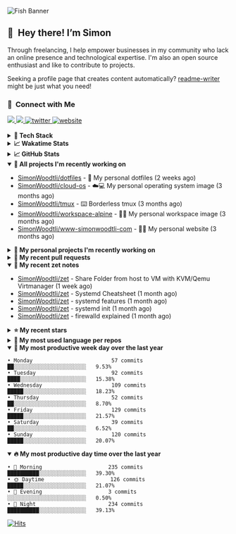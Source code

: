 ![Fish Banner](assets/fish.webp)

## 👋 &nbsp;Hey there! I’m Simon

Through freelancing, I help empower businesses in my community who lack
an online presence and technological expertise. I'm also an open source
enthusiast and like to contribute to projects.

Seeking a profile page that creates content automatically?
[readme-writer] might be just what you need!

### 🤝 &nbsp;Connect with Me

<div align="left">
<a href="https://linkedin.com/in/simonwoodtli" target="_blank">
<img src="https://img.shields.io/badge/linkedin-1E77B5?style=for-the-badge&logo=linkedin&logoColor=white alt=linkedin" />
</a>
<a href="https://github.com/simonwoodtli" target="_blank">
<img src="https://img.shields.io/badge/github-24292E?style=for-the-badge&logo=github&logoColor=white alt=github" />
</a>
<a href="https://twitter.com/simonwoodtlidev" target="_blank">
<img src="https://img.shields.io/badge/twitter-26a7de?style=for-the-badge&logo=twitter&logoColor=white" alt="twitter"/>
</a>
<a href="https://simonwoodtli.com" target="_blank">
<img src="https://img.shields.io/badge/website-E2925F?style=for-the-badge&logo=google-chrome&logoColor=white" alt="website"/>
</a>
</div>
<br/>


<details>
  <summary><b>🧰 Tech Stack</b></summary>
  <div align="center">
  <a href="https://skillicons.dev" target="_blank">
  <img src="https://skillicons.dev/icons?i=js,html,css,bash,python,go,postgresql,docker,vim,linux" alt="JavaScript, HTML, CSS, Bash, Python, Go, PostgreSQL, Docker, Vim,
  Linux">
  </a>
  </div>
</details>

<details>
  <summary><b>📈 Wakatime Stats</b></summary>
  <p align="center"><a href="https://wakatime.com/@SimonWoodtli">
  <img align="center" width="400" height="300" src="https://wakatime.com/share/@SimonWoodtli/7761bcef-e104-47d9-912a-dfd6bf08868b.svg" />
  </a>
  <a href="https://wakatime.com/@SimonWoodtli">
  <img align="center" width="400" height="300" src="https://wakatime.com/share/@SimonWoodtli/341953df-6a40-47b7-8220-ace4eabe0a17.svg" />
  </a></p>

  <h4><b>💬 I've been working with the following languages over the last 7 days</b></h4>

```
• Markdown                       5 hrs 15 mins                  ███████████████░░░░░░░░░░   58.99%
• Other                          55 mins                        ███░░░░░░░░░░░░░░░░░░░░░░   10.32%
• Text                           43 mins                        ██░░░░░░░░░░░░░░░░░░░░░░░   8.21%
• conf                           33 mins                        ██░░░░░░░░░░░░░░░░░░░░░░░   6.2%
• Bash                           25 mins                        █░░░░░░░░░░░░░░░░░░░░░░░░   4.7%
• YAML                           19 mins                        █░░░░░░░░░░░░░░░░░░░░░░░░   3.6%
• sshconfig                      16 mins                        █░░░░░░░░░░░░░░░░░░░░░░░░   3.11%
• HTML                           13 mins                        █░░░░░░░░░░░░░░░░░░░░░░░░   2.58%
• sh                             9 mins                         ░░░░░░░░░░░░░░░░░░░░░░░░░   1.72%
• Crontab                        2 mins                         ░░░░░░░░░░░░░░░░░░░░░░░░░   0.4%
• JSON                           0 secs                         ░░░░░░░░░░░░░░░░░░░░░░░░░   0.17%
```

  <h4>👷 I've been working on the following projects over the last 7 days</h4>

```
• zet                            5 hrs 8 mins                   ██████████████░░░░░░░░░░░   57.72%
• Private                        1 hr 37 mins                   █████░░░░░░░░░░░░░░░░░░░░   18.3%
• Unknown Project                1 hr 22 mins                   ████░░░░░░░░░░░░░░░░░░░░░   15.42%
• cloud-os                       20 mins                        █░░░░░░░░░░░░░░░░░░░░░░░░   3.92%
• dotfiles                       13 mins                        █░░░░░░░░░░░░░░░░░░░░░░░░   2.58%
• workspace-alpine               11 mins                        █░░░░░░░░░░░░░░░░░░░░░░░░   2.06%
```

  <h4><b>🛠️ I've been working with the following editors over the last 7 days</b></h4>

```
• Vim                            8 hrs 55 mins                  █████████████████████████   100%
```

  <h4><b>💻 I've been working with the following operating systems over the last 7 days</b></h4>

```
• Linux                          8 hrs 55 mins                  █████████████████████████   100%
```

</details>

<details>
  <summary><b>📈 GitHub Stats</b></summary>
  <div align="center">
  <a href="https://github.com/anuraghazra/github-readme-stats"> 
  <img src="https://github-readme-stats.vercel.app/api?username=simonwoodtli&theme=onedark&show_icons=true&hide_rank=true&custom_title=Stats&count_private=true&hide_border=true&hide=issues&line_height=24&bg_color=0d1117" alt="Github Stats">
  <img src="https://github-readme-stats.vercel.app/api/top-langs/?username=simonwoodtli&layout=compact&theme=onedark&count_private=true&hide_border=true&bg_color=0d1117" alt="Top Langs">
  </a>
  </div>
</details>

<details open="">
  <summary><b>👷 All projects I'm recently working on</b></summary>

* [SimonWoodtli/dotfiles](https://github.com/SimonWoodtli/dotfiles) - 🏡 My personal dotfiles (2 weeks ago)
* [SimonWoodtli/cloud-os](https://github.com/SimonWoodtli/cloud-os) - ☁️💻 My personal operating system image (3 months ago)
* [SimonWoodtli/tmux](https://github.com/SimonWoodtli/tmux) - ⌨️ Borderless tmux (3 months ago)
* [SimonWoodtli/workspace-alpine](https://github.com/SimonWoodtli/workspace-alpine) - 🤖🐳 My personal workspace image (3 months ago)
* [SimonWoodtli/www-simonwoodtli-com](https://github.com/SimonWoodtli/www-simonwoodtli-com) - 👨‍💻 My personal website (3 months ago)

</details>
<details>
  <summary><b>🌱 My personal projects I'm recently working on</b></summary>

* [SimonWoodtli/dotfiles](https://github.com/SimonWoodtli/dotfiles) - 🏡 My personal dotfiles (2 weeks ago)
* [SimonWoodtli/cloud-os](https://github.com/SimonWoodtli/cloud-os) - ☁️💻 My personal operating system image (3 months ago)
* [SimonWoodtli/tmux](https://github.com/SimonWoodtli/tmux) - ⌨️ Borderless tmux (3 months ago)
* [SimonWoodtli/workspace-alpine](https://github.com/SimonWoodtli/workspace-alpine) - 🤖🐳 My personal workspace image (3 months ago)
* [SimonWoodtli/www-simonwoodtli-com](https://github.com/SimonWoodtli/www-simonwoodtli-com) - 👨‍💻 My personal website (3 months ago)

</details>
<details>
  <summary><b>🔨 My recent pull requests</b></summary>

* [feat: add wireguard-generate-keys script](https://github.com/SimonWoodtli/dotfiles-old/pull/14) on [SimonWoodtli/dotfiles-old](https://github.com/SimonWoodtli/dotfiles-old) (20 months ago)
* [feat: add video-to-gif script](https://github.com/SimonWoodtli/dotfiles-old/pull/13) on [SimonWoodtli/dotfiles-old](https://github.com/SimonWoodtli/dotfiles-old) (20 months ago)
* [feat: add spoof-mac-linux script](https://github.com/SimonWoodtli/dotfiles-old/pull/12) on [SimonWoodtli/dotfiles-old](https://github.com/SimonWoodtli/dotfiles-old) (20 months ago)
* [feat: add sp-tmux script](https://github.com/SimonWoodtli/dotfiles-old/pull/11) on [SimonWoodtli/dotfiles-old](https://github.com/SimonWoodtli/dotfiles-old) (20 months ago)
* [feat: add sp script](https://github.com/SimonWoodtli/dotfiles-old/pull/10) on [SimonWoodtli/dotfiles-old](https://github.com/SimonWoodtli/dotfiles-old) (20 months ago)

</details>
<details open="">
  <summary><b>📝 My recent zet notes</b></summary>

* [SimonWoodtli/zet](https://github.com/SimonWoodtli/zet/tree/1a3c4523bda38ec72b54b2d24f0d9184aaf97a22/20240503134333) - Share Folder from host to VM with KVM/Qemu Virtmanager (1 week ago)
* [SimonWoodtli/zet](https://github.com/SimonWoodtli/zet/tree/81d1e275a84c1e1e821436766cc801ef67289cc9/20240404200457) - Systemd Cheatsheet (1 month ago)
* [SimonWoodtli/zet](https://github.com/SimonWoodtli/zet/tree/3283a68174656e5b5063b5438bcc503fee8c68f3/20240404180508) - systemd features (1 month ago)
* [SimonWoodtli/zet](https://github.com/SimonWoodtli/zet/tree/2c1e5a695ea2c4974b8efb87df12ec2e43e54d9b/20240404175613) - systemd init (1 month ago)
* [SimonWoodtli/zet](https://github.com/SimonWoodtli/zet/tree/9b1d65ca924ecb5b83eff20ed0807845da910b96/20240404175338) - firewalld explained (1 month ago)

</details>
<details>
  <summary><b>⭐ My recent stars</b></summary>

* [dsprenkels/sss-cli](https://github.com/dsprenkels/sss-cli) - Command line program for secret-sharing strings (7 days ago)
* [turnkeylinux-apps/openldap](https://github.com/turnkeylinux-apps/openldap) - OpenLDAP - Open Source Directory Services (2 months ago)
* [simple-login/app](https://github.com/simple-login/app) - The SimpleLogin back-end and web app (3 months ago)
* [progit/progit2](https://github.com/progit/progit2) - Pro Git 2nd Edition (4 months ago)
* [MichaIng/DietPi](https://github.com/MichaIng/DietPi) - Lightweight justice for your single-board computer! (4 months ago)

</details>
<details>
  <summary><b>💬 My most used language per repos</b></summary>

```
• Shell                          16 repos                       ███████████████████░░░░░░   76.19%
• JavaScript                     1 repo                         █░░░░░░░░░░░░░░░░░░░░░░░░   4.76%
• CSS                            2 repos                        ██░░░░░░░░░░░░░░░░░░░░░░░   9.52%
• Nix                            1 repo                         █░░░░░░░░░░░░░░░░░░░░░░░░   4.76%
• HTML                           1 repo                         █░░░░░░░░░░░░░░░░░░░░░░░░   4.76%
```

</details>
<details open="">
  <summary><b>📆 My most productive week day over the last year</b></summary>

```
• Monday                         57 commits                     ██░░░░░░░░░░░░░░░░░░░░░░░   9.53%
• Tuesday                        92 commits                     ████░░░░░░░░░░░░░░░░░░░░░   15.38%
• Wednesday                      109 commits                    █████░░░░░░░░░░░░░░░░░░░░   18.23%
• Thursday                       52 commits                     ██░░░░░░░░░░░░░░░░░░░░░░░   8.70%
• Friday                         129 commits                    █████░░░░░░░░░░░░░░░░░░░░   21.57%
• Saturday                       39 commits                     ██░░░░░░░░░░░░░░░░░░░░░░░   6.52%
• Sunday                         120 commits                    █████░░░░░░░░░░░░░░░░░░░░   20.07%
```

</details>
<details open="">
  <summary><b>🔥 My most productive day time over the last year</b></summary>

```
• 🌅 Morning                     235 commits                    ██████████░░░░░░░░░░░░░░░   39.30%
• 🌞 Daytime                     126 commits                    █████░░░░░░░░░░░░░░░░░░░░   21.07%
• 🌇 Evening                     3 commits                      ░░░░░░░░░░░░░░░░░░░░░░░░░   0.50%
• 🌃 Night                       234 commits                    ██████████░░░░░░░░░░░░░░░   39.13%
```

</details>

[![Hits](https://hits.seeyoufarm.com/api/count/incr/badge.svg?url=https%3A%2F%2Fgithub.com%2Fsimonwoodtli&count_bg=%23689D6A&title_bg=%23282828&icon=&icon_color=%23E7E7E7&title=views+%28today+%2F+total%29&edge_flat=false)](https://hits.seeyoufarm.com)

[readme-writer]: <https://github.com/SimonWoodtli/readme-writer>
